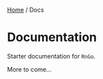 [Home](/README.md) / Docs

# Documentation
Starter documentation for `RnGo`.

More to come...

<!--(Rn.BuildScriptHelper){
	"version": "1.0.106",
	"replace": true
}(END)-->